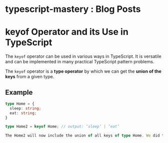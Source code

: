 # typescript-mastery : Blog Posts

# keyof Operator and its Use in TypeScript

The `keyof` operator can be used in various ways in TypeScript. It is versatile and can be implemented in many practical TypeScript pattern problems.

The `keyof` operator is a **type operator** by which we can get the **union of the keys** from a given type.

## Example

```typescript
type Home = {
  sleep: string;
  eat: string;
}

type Home2 = keyof Home; // output: ‘sleep’ | ‘eat’

The Home2 will now include the union of all keys of type Home. We did that using the keyof operator.
